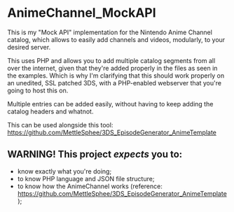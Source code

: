 # AnimeChannel_MockAPI
This is my "Mock API" implementation for the Nintendo Anime Channel catalog, which allows to easily add channels and videos, modularly, to your desired server.

This uses PHP and allows you to add multiple catalog segments from all over the internet, given that they're added properly in the files as seen in the examples. 
Which is why I'm clarifying that this should work properly on an unedited, SSL patched 3DS, with a PHP-enabled webserver that you're going to host this on.



Multiple entries can be added easily, without having to keep adding the catalog headers and whatnot. 

This can be used alongside this tool: https://github.com/MettleSphee/3DS_EpisodeGenerator_AnimeTemplate


## WARNING! This project *expects* you to:
- know exactly what you're doing;
- to know PHP language and JSON file structure;
- to know how the AnimeChannel works (reference: https://github.com/MettleSphee/3DS_EpisodeGenerator_AnimeTemplate);
